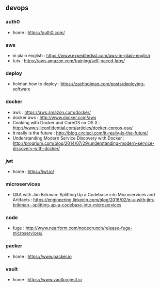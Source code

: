 ## devops

### auth0
- home : https://auth0.com/

### aws
- in plain english : https://www.expeditedssl.com/aws-in-plain-english   
- tuts : https://aws.amazon.com/training/self-paced-labs/

### deploy
- holman how to deploy : https://zachholman.com/posts/deploying-software

### docker
- aws : https://aws.amazon.com/docker/
- docker aws : http://www.docker.com/aws
- Cooking with Docker and CoreOS on OS X : http://www.siliconfidential.com/articles/docker-coreos-osx/
- it really is the future : http://blog.circleci.com/it-really-is-the-future/     
- Understanding Modern Service Discovery with Docker : http://progrium.com/blog/2014/07/29/understanding-modern-service-discovery-with-docker/

### jwt
- home : https://jwt.io/

### microservices
- Q&A with Jim Brikman: Splitting Up a Codebase into Microservices and Artifacts : https://engineering.linkedin.com/blog/2016/02/q-a-with-jim-brikman--splitting-up-a-codebase-into-microservices

### node
- fuge : http://www.nearform.com/nodecrunch/release-fuge-microservices/

### packer
- home : https://www.packer.io

### vault
- home : https://www.vaultproject.io
